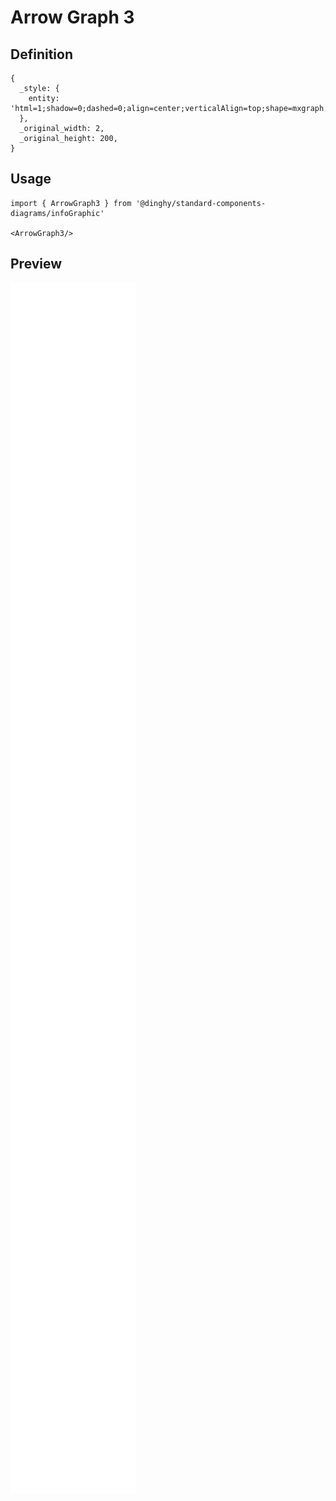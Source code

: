 # Arrow Graph 3

## Definition

```
{
  _style: { 
    entity: 'html=1;shadow=0;dashed=0;align=center;verticalAlign=top;shape=mxgraph.arrows2.arrow;dy=0.4;dx=60;direction=north;notch=0;strokeColor=#FFFFFF;strokeWidth=6;fillColor=#AE4132;fontSize=14;labelPosition=center;verticalLabelPosition=bottom;fontStyle=1',
  },
  _original_width: 2,
  _original_height: 200,
}
```

## Usage

```
import { ArrowGraph3 } from '@dinghy/standard-components-diagrams/infoGraphic'

<ArrowGraph3/>
```

## Preview

<img src="./arrow-graph-3.png" width="200"/>
